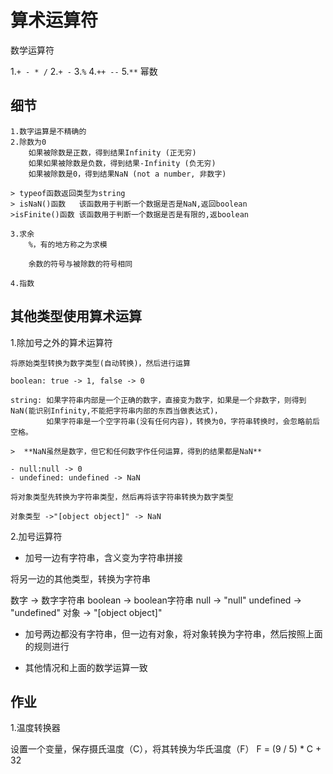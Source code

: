 # 算术运算符

数学运算符

1.``` + - * / ```
2.``` + - ``` 
3.``` % ```
4.``` ++ -- ```
5.``` ** ``` 幂数

## 细节

    1.数字运算是不精确的
    2.除数为0
        如果被除数是正数，得到结果Infinity (正无穷)
        如果如果被除数是负数，得到结果-Infinity (负无穷)
        如果被除数是0，得到结果NaN (not a number, 非数字)

    > typeof函数返回类型为string
    > isNaN()函数   该函数用于判断一个数据是否是NaN,返回boolean
    >isFinite()函数 该函数用于判断一个数据是否是有限的,返boolean

    3.求余
        %，有的地方称之为求模

        余数的符号与被除数的符号相同
    
    4.指数





## 其他类型使用算术运算

1.除加号之外的算术运算符

    将原始类型转换为数字类型(自动转换)，然后进行运算

    boolean: true -> 1, false -> 0

    string: 如果字符串内部是一个正确的数字，直接变为数字，如果是一个非数字，则得到NaN(能识别Infinity,不能把字符串内部的东西当做表达式)，
            如果字符串是一个空字符串(没有任何内容)，转换为0，字符串转换时，会忽略前后空格。

    >  **NaN虽然是数字，但它和任何数字作任何运算，得到的结果都是NaN**

    - null:null -> 0
    - undefined: undefined -> NaN

    将对象类型先转换为字符串类型，然后再将该字符串转换为数字类型

    对象类型 ->"[object object]" -> NaN


2.加号运算符

- 加号一边有字符串，含义变为字符串拼接
  
将另一边的其他类型，转换为字符串

数字 -> 数字字符串
boolean -> boolean字符串
null -> "null"
undefined -> "undefined"
对象 -> "[object object]"

- 加号两边都没有字符串，但一边有对象，将对象转换为字符串，然后按照上面的规则进行
  
- 其他情况和上面的数学运算一致
  
## 作业

1.温度转换器

设置一个变量，保存摄氏温度（C），将其转换为华氏温度（F）   F = (9 / 5) * C + 32


